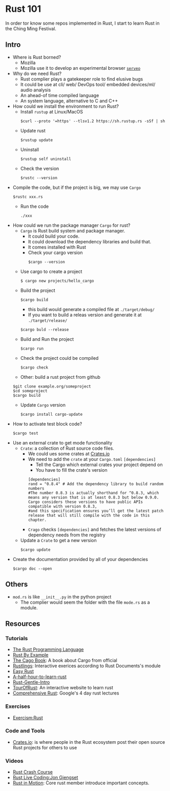 # Rust 101 

In order tor know some repos implemented in Rust, I start to learn Rust in the Ching Ming Festival.

## Intro 

- Where is Rust borned?
    - Mozilla
    - Mozilla use it to develop an experimental browser [`serveo`](https://servo.org/)
- Why do we need Rust? 
    - Rust complier plays a gatekeeper role to find elusive bugs
    - It could be use at cli/ web/ DevOps tool/ embedded devices/ml/ audio analysis
    - An ahead-of time compiled language 
    - An system language, alternative to C and C++
- How could we install the environment to run Rust?
    - Install `rustup` at Linux/MacOS
        ```
        $curl --proto '=https' --tlsv1.2 https://sh.rustup.rs -sSf | sh
        ```
    - Update rust
        ```
        $rustup update
        ```
    - Uninstall 
        ```
        $rustup self uninstall
        ```
    - Check the version 
        ```
        $rustc --version
        ```
- Compile the code, but if the project is big, we may use `Cargo` 
  ```
  $rustc xxx.rs
  ```
  - Run the code
    ```
    ./xxx
    ```
- How could we run the package manager `Cargo` for rust?
    - `Cargo` is Rust build system and package manager.
        - It could build your code.
        - It could download the dependency libraries and build that.
        - It comes installed with Rust
        - Check your cargo version
            ```
            $cargo --version
            ```
    - Use cargo to create a project
        ```
        $ cargo new projects/hello_cargo
        ```
    - Build the project
        ```
        $cargo build 
        ```
        - this build would generate a compiled file at `./target/debug/`
        - If you want to build a releas version and generate it at `./target/release/`
        ```
        $cargo buld --release
        ```
    - Build and Run the project
        ```
        $cargo run 
        ```
    - Check the project could be compiled
        ```
        $cargo check 
        ```
    - Other: build a rust project from github
    ```
    $git clone example.org/someproject
    $cd someproject
    $cargo build 
    ```
    - Update `Cargo` version
        ```
        $cargo install cargo-update 
        ```
- How to activate test block code?
    ```
    $cargo test
    ```
- Use an external crate to get mode functionality
    - `Crate`: a collection of Rust source code files. 
        - We could ues some crates at [Crates.io](https://crates.io/)
        - We need to add the `crate` at your `Cargo.toml` `[dependencies]` 
            - Tell the Cargo which external crates your project depend on 
            - You have to fill the crate's version 
            ```
            [dependencies]
            rand = "0.8.4" # Add the dependency library to build random numbers
            #The number 0.8.3 is actually shorthand for ^0.8.3, which means any version that is at least 0.8.3 but below 0.9.0. Cargo considers these versions to have public APIs compatible with version 0.8.3, 
            #and this specification ensures you’ll get the latest patch release that will still compile with the code in this chapter. 
            ```
        - `Crago` checks `[dependencies]` and fetches the latest versions of dependency needs from the registry
    - Update a `Crate` to get a new version
        ```
        $cargo update 
        ```
- Create the documentation provided by all of your dependencies 
    ```
    $cargo doc --open
    ```
## Others
- `mod.rs` is like `__init__.py` in the python project
    - The complier would seem the folder with the file `mode.rs` as a module.
## Resources

### Tutorials
- [The Rust Programming Language](https://doc.rust-lang.org/book/title-page.html) 
- [Rust By Example](https://doc.rust-lang.org/book/title-page.html)
- [The Cago Book](https://doc.rust-lang.org/cargo/index.html): A book about Cargo from official
- [Rustlings](https://github.com/rust-lang/rustlings): Interactive exerices according to Rust Documents's module
- [Easy Rust](https://dhghomon.github.io/easy_rust/Chapter_6.html)
- [A-half-hour-to-learn-rust](https://fasterthanli.me/articles/a-half-hour-to-learn-rust)
- [Rust-Gentle-Intro](https://stevedonovan.github.io/rust-gentle-intro/readme.html)
- [TourOfRust](https://tourofrust.com): An interactive website to learn rust
- [Comprehensive Rust](https://google.github.io/comprehensive-rust/structure.html): Google's 4 day rust lectures
### Exercises
- [Exercism:Rust](https://exercism.org/tracks/rust/exercises)
### Code and Tools
- [Crates.io](https://crates.io/): is where people in the Rust ecosystem post their open source Rust projects for others to use

### Videos
- [Rust Crash Course](https://www.youtube.com/watch?v=zF34dRivLOw)
- [Rust Live Coding:Jon Gjengset](https://www.youtube.com/channel/UC_iD0xppBwwsrM9DegC5cQQ)
- [Rust in Motion](https://www.manning.com/livevideo/rust-in-motion): Core rust member introduce important concepts.